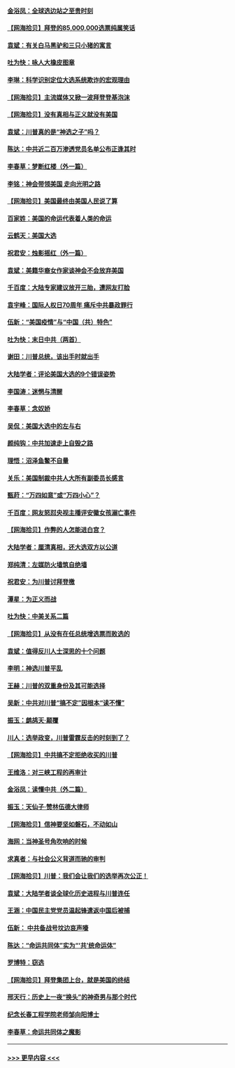 #### [金浴凤：全球选边站之至贵时刻](../pages/nsc993/n12627318.md?t=12180752) 
#### [【网海拾贝】拜登的85,000,000选票纯属笑话](../pages/nsc993/n12626569.md?t=12180752) 
#### [袁斌：有关白马黑驴和三只小猪的寓言](../pages/nsc993/n12626198.md?t=12180752) 
#### [吐为快：咏人大橡皮图章](../pages/nsc993/n12624470.md?t=12180752) 
#### [李琳：科学识别定位大选系统欺诈的宏观理由](../pages/nsc993/n12624340.md?t=12180752) 
#### [【网海拾贝】主流媒体又掀一波拜登登基泡沫](../pages/nsc993/n12624000.md?t=12180752) 
#### [【网海拾贝】没有真相与正义就没有美国](../pages/nsc993/n12621885.md?t=12180752) 
#### [袁斌：川普真的是“神选之子”吗？](../pages/nsc993/n12621749.md?t=12180752) 
#### [陈达：中共近二百万渗透党员名单公布正逢其时](../pages/nsc993/n12620870.md?t=12180752) 
#### [李春草：梦断红楼（外一篇）](../pages/nsc993/n12619122.md?t=12180752) 
#### [李铭：神会带领美国 走向光明之路](../pages/nsc993/n12618584.md?t=12180752) 
#### [【网海拾贝】美国最终由美国人民说了算](../pages/nsc993/n12617255.md?t=12180752) 
#### [百家姓：美国的命运代表着人类的命运](../pages/nsc993/n12615838.md?t=12180752) 
#### [云鹤天：美国大选](../pages/nsc993/n12615994.md?t=12180752) 
#### [祝君安：烛影摇红（外一篇）](../pages/nsc993/n12615975.md?t=12180752) 
#### [袁斌：美籍华裔女作家谈神会不会放弃美国](../pages/nsc993/n12615263.md?t=12180752) 
#### [千百度：大陆专家建议放开三胎，遭网友打脸](../pages/nsc993/n12614456.md?t=12180752) 
#### [袁宇峰：国际人权日70周年 痛斥中共暴政罪行](../pages/nsc993/n12611965.md?t=12180752) 
#### [伍新：“美国疫情”与“中国（共）特色”](../pages/nsc993/n12611463.md?t=12180752) 
#### [吐为快：末日中共（两首）](../pages/nsc993/n12611461.md?t=12180752) 
#### [谢田：川普总统，该出手时就出手](../pages/nsc993/n12610905.md?t=12180752) 
#### [大陆学者：评论美国大选的9个错误姿势](../pages/nsc993/n12609586.md?t=12180752) 
#### [李国涛：迷惘与清醒](../pages/nsc993/n12607532.md?t=12180752) 
#### [李春草：念奴娇](../pages/nsc993/n12607083.md?t=12180752) 
#### [吴侃：美国大选中的左与右](../pages/nsc993/n12607054.md?t=12180752) 
#### [颜纯钩：中共加速走上自毁之路](../pages/nsc993/n12606473.md?t=12180752) 
#### [理悟：沼泽鱼鳖不自量](../pages/nsc993/n12606454.md?t=12180752) 
#### [关乐：美国制裁中共人大所有副委员长感言](../pages/nsc993/n12606442.md?t=12180752) 
#### [甄莳：“万四如意”或“万四小心”？](../pages/nsc993/n12606091.md?t=12180752) 
#### [千百度：网友怒怼央视主播评安徽女孩溺亡事件](../pages/nsc993/n12605370.md?t=12180752) 
#### [【网海拾贝】作弊的人怎能进白宫？](../pages/nsc993/n12603546.md?t=12180752) 
#### [大陆学者：厘清真相，还大选双方以公道](../pages/nsc993/n12603475.md?t=12180752) 
#### [郑纯清：左媒防火墙筑自绝墙](../pages/nsc993/n12602226.md?t=12180752) 
#### [祝君安：为川普讨拜登檄](../pages/nsc993/n12602199.md?t=12180752) 
#### [潭星：为正义而战](../pages/nsc993/n12600926.md?t=12180752) 
#### [吐为快：中美关系二篇](../pages/nsc993/n12600908.md?t=12180752) 
#### [【网海拾贝】从没有在任总统增选票而败选的](../pages/nsc993/n12600435.md?t=12180752) 
#### [袁斌：值得反川人士深思的十个问题](../pages/nsc993/n12600332.md?t=12180752) 
#### [李明：神选川普平乱](../pages/nsc993/n12599751.md?t=12180752) 
#### [王赫：川普的双重身份及其可能选择](../pages/nsc993/n12599723.md?t=12180752) 
#### [吴新：中共对川普“搞不定”因根本“读不懂”](../pages/nsc993/n12599502.md?t=12180752) 
#### [振玉：鹧鸪天‧颠覆](../pages/nsc993/n12599494.md?t=12180752) 
#### [川人：选举政变，川普雷霆反击的时刻到了？](../pages/nsc993/n12599291.md?t=12180752) 
#### [【网海拾贝】中共搞不定拒绝收买的川普](../pages/nsc993/n12598955.md?t=12180752) 
#### [王维洛：对三峡工程的再审计](../pages/nsc993/n12598436.md?t=12180752) 
#### [金浴凤：读懂中共（外二篇）](../pages/nsc993/n12597943.md?t=12180752) 
#### [振玉：天仙子‧赞林伍德大律师](../pages/nsc993/n12597929.md?t=12180752) 
#### [【网海拾贝】信神要坚如磐石，不动如山](../pages/nsc993/n12597901.md?t=12180752) 
#### [海网：当神圣号角吹响的时候](../pages/nsc993/n12595891.md?t=12180752) 
#### [求真者：与社会公义背道而驰的审判](../pages/nsc993/n12595868.md?t=12180752) 
#### [【网海拾贝】川普：我们会让我们的选举再次公正！](../pages/nsc993/n12594930.md?t=12180752) 
#### [袁斌：大陆学者谈全球化历史进程与川普连任](../pages/nsc993/n12594690.md?t=12180752) 
#### [王涵：中国民主党党员温起锋遣返中国后被捕](../pages/nsc993/n12594540.md?t=12180752) 
#### [伍新： 中共备战号坟边哀声嚎](../pages/nsc993/n12593086.md?t=12180752) 
#### [陈达：“命运共同体”实为“‘共’统命运体”](../pages/nsc993/n12590865.md?t=12180752) 
#### [罗博特：窃选](../pages/nsc993/n12590619.md?t=12180752) 
#### [【网海拾贝】拜登集团上台，就是美国的终结](../pages/nsc993/n12589725.md?t=12180752) 
#### [邢天行：历史上一夜“换头”的神奇男与那个时代](../pages/nsc993/n12589424.md?t=12180752) 
#### [纪念长春工程学院老师邹向阳博士](../pages/nsc993/n12585390.md?t=12180752) 
#### [李春草：命运共同体之魔影](../pages/nsc993/n12585026.md?t=12180752) 

----
#### [ >>> 更早内容 <<< ](../indexes/nsc993-earlier.md)
